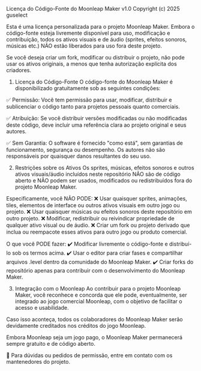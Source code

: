 Licença do Código-Fonte do Moonleap Maker v1.0
Copyright (c) 2025 guselect

Esta é uma licença personalizada para o projeto Moonleap Maker. Embora o código-fonte esteja livremente disponível para uso, modificação e contribuição, todos os ativos visuais e de áudio (sprites, efeitos sonoros, músicas etc.) NÃO estão liberados para uso fora deste projeto.

Se você deseja criar um fork, modificar ou distribuir o projeto, não pode usar os ativos originais, a menos que tenha autorização explícita dos criadores.

1. Licença do Código-Fonte
O código-fonte do Moonleap Maker é disponibilizado gratuitamente sob as seguintes condições:

✅ Permissão: Você tem permissão para usar, modificar, distribuir e sublicenciar o código tanto para projetos pessoais quanto comerciais.

✅ Atribuição: Se você distribuir versões modificadas ou não modificadas deste código, deve incluir uma referência clara ao projeto original e seus autores.

✅ Sem Garantia: O software é fornecido "como está", sem garantias de funcionamento, segurança ou desempenho. Os autores não são responsáveis por quaisquer danos resultantes do seu uso.

2. Restrições sobre os Ativos
Os sprites, músicas, efeitos sonoros e outros ativos visuais/áudio incluídos neste repositório NÃO são de código aberto e NÃO podem ser usados, modificados ou redistribuídos fora do projeto Moonleap Maker.

Especificamente, você NÃO PODE:
❌ Usar quaisquer sprites, animações, tiles, elementos de interface ou outros ativos visuais em outro jogo ou projeto.
❌ Usar quaisquer músicas ou efeitos sonoros deste repositório em outro projeto.
❌ Modificar, redistribuir ou reivindicar propriedade de qualquer ativo visual ou de áudio.
❌ Criar um fork ou projeto derivado que inclua ou reempacote esses ativos para outro jogo ou produto comercial.

O que você PODE fazer:
✔️ Modificar livremente o código-fonte e distribuí-lo sob os termos acima.
✔️ Usar o editor para criar fases e compartilhar arquivos .level dentro da comunidade do Moonleap Maker.
✔️ Criar forks do repositório apenas para contribuir com o desenvolvimento do Moonleap Maker.

3. Integração com o Moonleap
Ao contribuir para o projeto Moonleap Maker, você reconhece e concorda que ele pode, eventualmente, ser integrado ao jogo comercial Moonleap, com o objetivo de facilitar o acesso e usabilidade.

Caso isso aconteça, todos os colaboradores do Moonleap Maker serão devidamente creditados nos créditos do jogo Moonleap.

Embora Moonleap seja um jogo pago, o Moonleap Maker permanecerá sempre gratuito e de código aberto.

📄 Para dúvidas ou pedidos de permissão, entre em contato com os mantenedores do projeto.